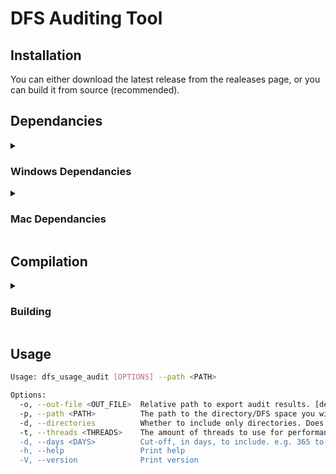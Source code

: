 # DFS Auditing Tool

## Installation

You can either download the latest release from the realeases page, or you can build it from source (recommended).
## Dependancies
<details>
    <summary> <h3>Windows Dependancies</h3></summary>

See [RustLang's site](https://www.rust-lang.org/tools/install) for the windows install exe

**Install Winget**

```PowerShell
# Dep to install Chocolatey
$progressPreference = 'silentlyContinue'
Write-Information "Downloading WinGet and its dependencies..."
Invoke-WebRequest -Uri https://aka.ms/getwinget -OutFile Microsoft.DesktopAppInstaller_8wekyb3d8bbwe.msixbundle
Invoke-WebRequest -Uri https://aka.ms/Microsoft.VCLibs.x64.14.00.Desktop.appx -OutFile Microsoft.VCLibs.x64.14.00.Desktop.appx
Invoke-WebRequest -Uri https://github.com/microsoft/microsoft-ui-xaml/releases/download/v2.8.6/Microsoft.UI.Xaml.2.8.x64.appx -OutFile Microsoft.UI.Xaml.2.8.x64.appx
Add-AppxPackage Microsoft.VCLibs.x64.14.00.Desktop.appx
Add-AppxPackage Microsoft.UI.Xaml.2.8.x64.appx
Add-AppxPackage Microsoft.DesktopAppInstaller_8wekyb3d8bbwe.msixbundle
```

Open New terminal

**Install Chocolatey**


```PowerShell
# Dep to install mingw
winget install chocolatey
# Install git dependencies
winget install git
```

Open New Terminal


```PowerShell
# Installs ncessary build keychains etc.
choco install mingw
```

</details>

<details>
    <summary> <h3>Mac Dependancies</h3></summary>

**Installing Homebrew**


```bash
/bin/bash -c "$(curl -fsSL https://raw.githubusercontent.com/Homebrew/install/HEAD/install.sh)"
```
Restart terminal emulator.

**Install Deps**

```bash
# Install Rust if needed
curl --proto '=https' --tlsv1.2 -sSf https://sh.rustup.rs | sh
brew install git
# If cross-compiling for Windows

# Install windows requirements on mac
brew install mingw-w64
```

**cross-compiling**

```bash
git clone https://github.com/CarnegieKirk/dfs_usage_audit.git
cd dfs_usage_audit 
# Build Both
cargo build --release --target aarch64-apple-darwin
cargo build --release --target x86_64-pc-windows-gnu
# File system should look like this now
target
├── aarch64-apple-darwin
│  ├── CACHEDIR.TAG
│  └── release 
│     └── dfs_usage_audit <--- Your executable is here (Mac)
├── debug
│  ├── build
│  ├── deps
│  ├── examples
│  └── incremental
└── x86_64-pc-windows-gnu
   ├── CACHEDIR.TAG
   └── release
      └── dfs_usage_audit.exe <--- Your executable is here (Windows)
```

</details>

## Compilation

<details>
    <summary> <h3>Building</h3></summary>
Please see the dependancies section above for OS-specific requirements.

```bash
git clone https://github.com/CarnegieKirk/dfs_usage_audit.git
cd dfs_usage_audit 
cargo build --release
# File structure will look liek this:
target
├── release
│  ├── build
│  ├── deps
│  ├── dfs_usage_audit <--- This is your executable. For windows it will have the .exe extension
│  ├── dfs_usage_audit.d
│  ├── examples
│  └── incremental
```
</details>

## Usage

```bash
Usage: dfs_usage_audit [OPTIONS] --path <PATH>

Options:
  -o, --out-file <OUT_FILE>  Relative path to export audit results. [default: DFS_audit.csv]
  -p, --path <PATH>          The path to the directory/DFS space you wish to audit.
  -d, --directories          Whether to include only directories. Does not take a value
  -t, --threads <THREADS>    The amount of threads to use for performance.Higher is faster, but can be less accurate. I've found 50 to be the best tradeoff. Never inaccurate. [default: 50]
  -d, --days <DAYS>          Cut-off, in days, to include. e.g. 365 to show files not accessed in the last year. [default: 1095]
  -h, --help                 Print help
  -V, --version              Print version
```
